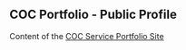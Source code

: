 ## COC Portfolio - Public Profile

Content of the [COC Service Portfolio Site](https://portfolio..coc-ag.net)
